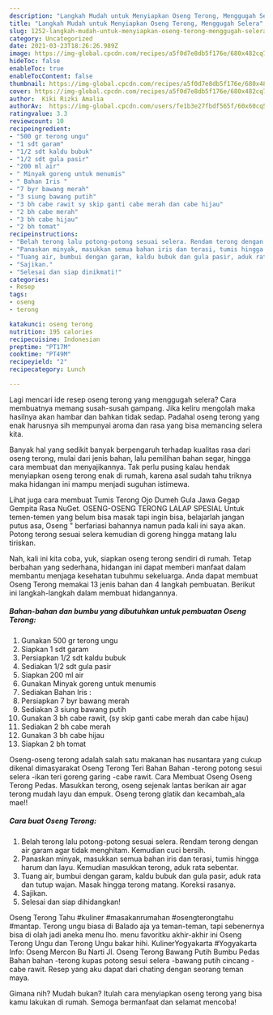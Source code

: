 ```yaml
---
description: "Langkah Mudah untuk Menyiapkan Oseng Terong, Menggugah Selera"
title: "Langkah Mudah untuk Menyiapkan Oseng Terong, Menggugah Selera"
slug: 1252-langkah-mudah-untuk-menyiapkan-oseng-terong-menggugah-selera
category: Uncategorized
date: 2021-03-23T18:26:26.989Z
image: https://img-global.cpcdn.com/recipes/a5f0d7e8db5f176e/680x482cq70/oseng-terong-foto-resep-utama.jpg
hideToc: false
enableToc: true
enableTocContent: false
thumbnail: https://img-global.cpcdn.com/recipes/a5f0d7e8db5f176e/680x482cq70/oseng-terong-foto-resep-utama.jpg
cover: https://img-global.cpcdn.com/recipes/a5f0d7e8db5f176e/680x482cq70/oseng-terong-foto-resep-utama.jpg
author:  Kiki Rizki Amalia
authorAv:  https://img-global.cpcdn.com/users/fe1b3e27fbdf565f/60x60cq50/avatar.jpg
ratingvalue: 3.3
reviewcount: 10
recipeingredient:
- "500 gr terong ungu"
- "1 sdt garam"
- "1/2 sdt kaldu bubuk"
- "1/2 sdt gula pasir"
- "200 ml air"
- " Minyak goreng untuk menumis"
- " Bahan Iris "
- "7 byr bawang merah"
- "3 siung bawang putih"
- "3 bh cabe rawit sy skip ganti cabe merah dan cabe hijau"
- "2 bh cabe merah"
- "3 bh cabe hijau"
- "2 bh tomat"
recipeinstructions:
- "Belah terong lalu potong-potong sesuai selera. Rendam terong dengan air garam agar tidak menghitam. Kemudian cuci bersih."
- "Panaskan minyak, masukkan semua bahan iris dan terasi, tumis hingga harum dan layu. Kemudian masukkan terong, aduk rata sebentar."
- "Tuang air, bumbui dengan garam, kaldu bubuk dan gula pasir, aduk rata dan tutup wajan. Masak hingga terong matang. Koreksi rasanya."
- "Sajikan."
- "Selesai dan siap dinikmati!"
categories:
- Resep
tags:
- oseng
- terong

katakunci: oseng terong 
nutrition: 195 calories
recipecuisine: Indonesian
preptime: "PT17M"
cooktime: "PT49M"
recipeyield: "2"
recipecategory: Lunch

---
```



Lagi mencari ide resep oseng terong yang menggugah selera? Cara membuatnya memang susah-susah gampang. Jika keliru mengolah maka hasilnya akan hambar dan bahkan tidak sedap. Padahal oseng terong yang enak harusnya sih mempunyai aroma dan rasa yang bisa memancing selera kita.


Banyak hal yang sedikit banyak berpengaruh terhadap kualitas rasa dari oseng terong, mulai dari jenis bahan, lalu pemilihan bahan segar, hingga cara membuat dan menyajikannya. Tak perlu pusing kalau hendak menyiapkan oseng terong enak di rumah, karena asal sudah tahu triknya maka hidangan ini mampu menjadi suguhan istimewa.

Lihat juga cara membuat Tumis Terong Ojo Dumeh Gula Jawa Gegap Gempita Rasa NuGet. OSENG-OSENG TERONG LALAP SPESIAL Untuk temen-temen yang belum bisa masak tapi ingin bisa, belajarlah jangan putus asa, Oseng &#34; berfariasi bahannya namun pada kali ini saya akan. Potong terong sesuai selera kemudian di goreng hingga matang lalu tiriskan.


Nah, kali ini kita coba, yuk, siapkan oseng terong sendiri di rumah. Tetap berbahan yang sederhana, hidangan ini dapat memberi manfaat dalam membantu menjaga kesehatan tubuhmu sekeluarga. Anda dapat membuat Oseng Terong memakai 13 jenis bahan dan 4 langkah pembuatan. Berikut ini langkah-langkah dalam membuat hidangannya.

<!--inarticleads1-->

##### Bahan-bahan dan bumbu yang dibutuhkan untuk pembuatan Oseng Terong:

1. Gunakan 500 gr terong ungu
1. Siapkan 1 sdt garam
1. Persiapkan 1/2 sdt kaldu bubuk
1. Sediakan 1/2 sdt gula pasir
1. Siapkan 200 ml air
1. Gunakan  Minyak goreng untuk menumis
1. Sediakan  Bahan Iris :
1. Persiapkan 7 byr bawang merah
1. Sediakan 3 siung bawang putih
1. Gunakan 3 bh cabe rawit, (sy skip ganti cabe merah dan cabe hijau)
1. Sediakan 2 bh cabe merah
1. Gunakan 3 bh cabe hijau
1. Siapkan 2 bh tomat


Oseng-oseng terong adalah salah satu makanan has nusantara yang cukup dikenal dimasyarakat Oseng Terong Teri Bahan Bahan -terong potong sesui selera -ikan teri goreng garing -cabe rawit. Cara Membuat Oseng Oseng Terong Pedas. Masukkan terong, oseng sejenak lantas berikan air agar terong mudah layu dan empuk. Oseng terong glatik dan kecambah_ala mae!! 

<!--inarticleads2-->

##### Cara buat Oseng Terong:

1. Belah terong lalu potong-potong sesuai selera. Rendam terong dengan air garam agar tidak menghitam. Kemudian cuci bersih.
1. Panaskan minyak, masukkan semua bahan iris dan terasi, tumis hingga harum dan layu. Kemudian masukkan terong, aduk rata sebentar.
1. Tuang air, bumbui dengan garam, kaldu bubuk dan gula pasir, aduk rata dan tutup wajan. Masak hingga terong matang. Koreksi rasanya.
1. Sajikan.
1. Selesai dan siap dihidangkan!

Oseng Terong Tahu #kuliner #masakanrumahan #osengterongtahu #mantap. Terong ungu biasa di Balado aja ya teman-teman, tapi sebenernya bisa di olah jadi aneka menu lho. menu favoritku akhir-akhir ini Oseng Terong Ungu dan Terong Ungu bakar hihi. KulinerYogyakarta #Yogyakarta Info: Oseng Mercon Bu Narti Jl. Oseng Terong Bawang Putih Bumbu Pedas Bahan bahan -terong kupas potong sesui selera -bawang putih cincang -cabe rawit. Resep yang aku dapat dari chating dengan seorang teman maya. 

Gimana nih? Mudah bukan? Itulah cara menyiapkan oseng terong yang bisa kamu lakukan di rumah. Semoga bermanfaat dan selamat mencoba!
